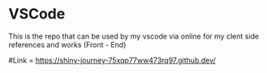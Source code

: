 # VSCode


This is the repo that can be used by my vscode via online for my clent side references and works (Front - End)


#Link = https://shiny-journey-75xqp77ww473rq97.github.dev/
